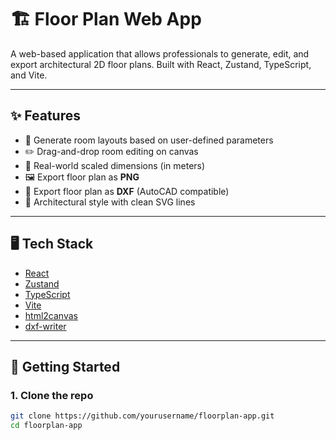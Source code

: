 # 🏗️ Floor Plan Web App

A web-based application that allows professionals to generate, edit, and export architectural 2D floor plans. Built with React, Zustand, TypeScript, and Vite.

---

## ✨ Features

- 🔲 Generate room layouts based on user-defined parameters
- ✏️ Drag-and-drop room editing on canvas
- 📐 Real-world scaled dimensions (in meters)
- 🖼️ Export floor plan as **PNG**
- 📁 Export floor plan as **DXF** (AutoCAD compatible)
- 🧱 Architectural style with clean SVG lines

---

## 🖥️ Tech Stack

- [React](https://reactjs.org/)
- [Zustand](https://github.com/pmndrs/zustand)
- [TypeScript](https://www.typescriptlang.org/)
- [Vite](https://vitejs.dev/)
- [html2canvas](https://html2canvas.hertzen.com/)
- [dxf-writer](https://www.npmjs.com/package/dxf-writer)

---

## 🚀 Getting Started

### 1. Clone the repo

```bash
git clone https://github.com/yourusername/floorplan-app.git
cd floorplan-app
